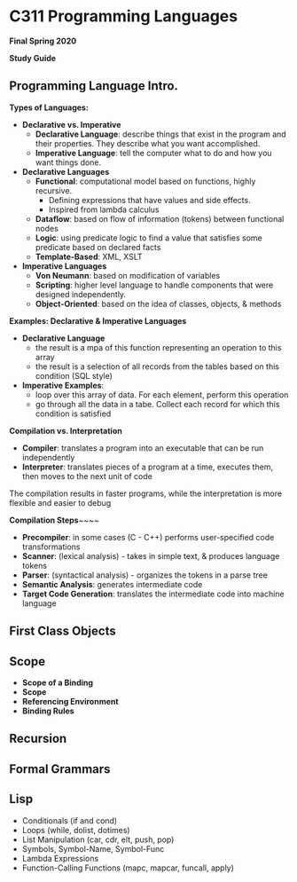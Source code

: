 # C311 Programming Languages
**Final Spring 2020**

**Study Guide** 

## **Programming Language Intro.**

**Types of Languages:**

- **Declarative vs. Imperative**
  - **Declarative Language**: describe things that exist in the program and their properties. They describe what you want accomplished.
  - **Imperative Language**: tell the computer what to do and how you want things done.
- **Declarative Languages**
  - **Functional**: computational model based on functions, highly recursive. 
    - Defining expressions that have values and side effects.
    - Inspired from lambda calculus
  - **Dataflow**: based on flow of information (tokens) between functional nodes
  - **Logic**: using predicate logic to find a value that satisfies some predicate based on declared facts
  - **Template-Based**: XML, XSLT
- **Imperative Languages**
  - **Von Neumann**: based on modification of variables
  - **Scripting**: higher level language to handle components that were designed independently.
  - **Object-Oriented**: based on the idea of classes, objects, & methods

**Examples: Declarative & Imperative Languages**
- **Declarative Language**
  - the result is a mpa of this function representing an operation to this array
  - the result is a selection of all records from the tables based on this condition (SQL style)
- **Imperative Examples**:
  - loop over this array of data. For each element, perform this operation
  - go through all the data in a tabe. Collect each record for which this condition is satisfied

**Compilation vs. Interpretation**

- **Compiler**: translates a program into an executable that can be run independently
- **Interpreter**: translates pieces of a program at a time, executes them, then moves to the next unit of code

The compilation results in faster programs, while the interpretation is more flexible and easier to debug

**Compilation Steps**~~~~

- **Precompiler**: in some cases (C - C++) performs user-specified code transformations
- **Scanner**: (lexical analysis) - takes in simple text, & produces language tokens
- **Parser**: (syntactical analysis) - organizes the tokens in a parse tree
- **Semantic Analysis**: generates intermediate code
- **Target Code Generation**: translates the intermediate code into machine language


## **First Class Objects**

## **Scope**

- **Scope of a Binding**
- **Scope**
- **Referencing Environment**
- **Binding Rules**
  
## **Recursion**

## **Formal Grammars**

## **Lisp**

- Conditionals (if and cond)
- Loops (while, dolist, dotimes)
- List Manipulation (car, cdr, elt, push, pop)
- Symbols, Symbol-Name, Symbol-Func
- Lambda Expressions
- Function-Calling Functions (mapc, mapcar, funcall, apply)
